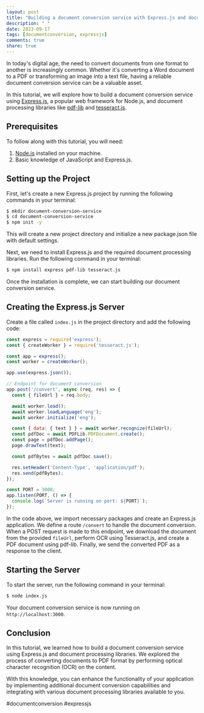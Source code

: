```yaml
---
layout: post
title: "Building a document conversion service with Express.js and document processing libraries"
description: " "
date: 2023-09-17
tags: [documentconversion, expressjs]
comments: true
share: true
---
```


In today's digital age, the need to convert documents from one format to another is increasingly common. Whether it's converting a Word document to a PDF or transforming an image into a text file, having a reliable document conversion service can be a valuable asset.

In this tutorial, we will explore how to build a document conversion service using [Express.js](https://expressjs.com/), a popular web framework for Node.js, and document processing libraries like [pdf-lib](https://pdf-lib.js.org/) and [tesseract.js](https://tesseract.projectnaptha.com/).

## Prerequisites

To follow along with this tutorial, you will need:

1. [Node.js](https://nodejs.org/) installed on your machine.
2. Basic knowledge of JavaScript and Express.js.

## Setting up the Project

First, let's create a new Express.js project by running the following commands in your terminal:

```bash
$ mkdir document-conversion-service
$ cd document-conversion-service
$ npm init -y
```

This will create a new project directory and initialize a new package.json file with default settings.

Next, we need to install Express.js and the required document processing libraries. Run the following command in your terminal:

```bash
$ npm install express pdf-lib tesseract.js
```

Once the installation is complete, we can start building our document conversion service.

## Creating the Express.js Server

Create a file called `index.js` in the project directory and add the following code:

```javascript
const express = require('express');
const { createWorker } = require('tesseract.js');

const app = express();
const worker = createWorker();

app.use(express.json());

// Endpoint for document conversion
app.post('/convert', async (req, res) => {
  const { fileUrl } = req.body;

  await worker.load();
  await worker.loadLanguage('eng');
  await worker.initialize('eng');

  const { data: { text } } = await worker.recognize(fileUrl);
  const pdfDoc = await PDFLib.PDFDocument.create();
  const page = pdfDoc.addPage();
  page.drawText(text);

  const pdfBytes = await pdfDoc.save();

  res.setHeader('Content-Type', 'application/pdf');
  res.send(pdfBytes);
});

const PORT = 3000;
app.listen(PORT, () => {
  console.log(`Server is running on port: ${PORT}`);
});
```

In the code above, we import necessary packages and create an Express.js application. We define a route `/convert` to handle the document conversion. When a POST request is made to this endpoint, we download the document from the provided `fileUrl`, perform OCR using Tesseract.js, and create a PDF document using pdf-lib. Finally, we send the converted PDF as a response to the client.

## Starting the Server

To start the server, run the following command in your terminal:

```bash
$ node index.js
```

Your document conversion service is now running on `http://localhost:3000`.

## Conclusion

In this tutorial, we learned how to build a document conversion service using Express.js and document processing libraries. We explored the process of converting documents to PDF format by performing optical character recognition (OCR) on the content.

With this knowledge, you can enhance the functionality of your application by implementing additional document conversion capabilities and integrating with various document processing libraries available to you.

#documentconversion #expressjs